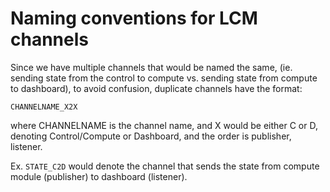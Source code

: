 # Naming conventions for LCM channels  

Since we have multiple channels that would be named the same, (ie. sending state from the control to compute vs. sending state from compute to dashboard), to avoid confusion, duplicate channels have the format:  

`CHANNELNAME_X2X`  

where CHANNELNAME is the channel name, and X would be either C or D, denoting Control/Compute or Dashboard, and the order is publisher, listener.  

Ex. `STATE_C2D` would denote the channel that sends the state from compute module (publisher) to dashboard (listener).
